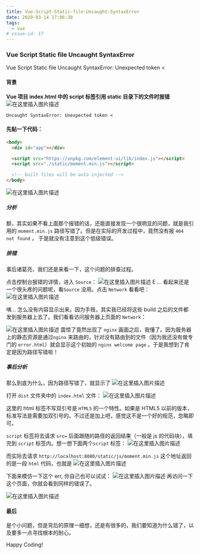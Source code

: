 ```yaml
---
title: Vue-Script-Static-file-Uncaught-SyntaxError
date: 2020-03-14 17:06:38
tags:
  - vue
# vssue-id: 17
---
```


### Vue Script Static file Uncaught SyntaxError

Vue Script Static file Uncaught SyntaxError: Unexpected token <

#### 背景

**Vue 项目 index.html 中的 script 标签引用 static 目录下的文件时报错**
![在这里插入图片描述](https://chatflow-files-cdn-1256085166.file.myqcloud.com/20181018213544254.png)

```
Uncaught SyntaxError: Unexpected token <
```

#### 先贴一下代码：

```html
<body>
  <div id="app"></div>

  <script src="https://unpkg.com/element-ui/lib/index.js"></script>
  <script src="./static/moment.min.js"></script>

  <!-- built files will be auto injected -->
</body>
```

![在这里插入图片描述](https://chatflow-files-cdn-1256085166.file.myqcloud.com/20181018214240409.png)

##### 分析

额，其实如果不看上面那个报错的话，还能直接发现一个很明显的问题，就是我引用的 `moment.min.js` 路径写错了。但是在实际的开发过程中，竟然没有报 `404 not found` ， 于是就没有注意到这个低级错误。

##### 排错

事后诸葛亮，我们还是来看一下，这个问题的排查过程。

点击控制台报错的详情，进入 `Source`：
![在这里插入图片描述](https://chatflow-files-cdn-1256085166.file.myqcloud.com/20181018215149962.png)
E ...
看起来还是一个很头疼的问题呢，看`Source` 没用。点击 `Network` 看看吧：
![在这里插入图片描述](https://chatflow-files-cdn-1256085166.file.myqcloud.com/2018101821532527.png)

咦... 怎么没有内容显示出来。因为手贱，其实我已经将这些 build 之后的文件都发到服务器上去了。我们看看访问服务器上页面的 `Network`：

![在这里插入图片描述](https://chatflow-files-cdn-1256085166.file.myqcloud.com/20181018215614602.png)
震惊了竟然出现了 `nginx` 画面之后，我懂了。因为服务器上的静态资源是通过`nginx` 来路由的，针对没有路由到的文件（因为我还没有做专门的 `error.html`）就会显示这个初始的 `nginx welcome page` 。于是我想到了肯定是因为路径写错啦！

##### 事后分析

那么到底为什么，因为路径写错了，就显示了
![在这里插入图片描述](https://chatflow-files-cdn-1256085166.file.myqcloud.com/20181018213544254.png)

打开 `dist` 文件夹中的 `index.html` 文件：
![在这里插入图片描述](https://chatflow-files-cdn-1256085166.file.myqcloud.com/20181018220611110.png)

这里的 html 标签不写双引号是 `HTML5` 的一个特性。如果是 HTML5 以前的版本，标准写法是需要加双引号的。不过还是加上吧，感觉这不是一个好的规范，忽略即可。

`script` 标签将去请求 `src=` 后面跟随的路径的返回结果（一般是 js 的代码块），填充到 `script` 标签内。想一想下面两个`script` 标签：
![在这里插入图片描述](https://chatflow-files-cdn-1256085166.file.myqcloud.com/20181018221051321.png)

而实际去请求 `http://localhost:8080/static/js/moment.min.js` 这个地址返回的是一段 `html` 代码，也就是
![在这里插入图片描述](https://chatflow-files-cdn-1256085166.file.myqcloud.com/20181018215149962.png)

下面来模仿一下这个 err, 你自己也可以试试：
![在这里插入图片描述](https://chatflow-files-cdn-1256085166.file.myqcloud.com/20181018221629848.png)
再访问一下这个页面，你就会看到同样的错误了。

![在这里插入图片描述](https://chatflow-files-cdn-1256085166.file.myqcloud.com/20181018221644107.png)

#### 最后

是个小问题，但是背后的原理一细想，还是有很多的，我们要知道为什么错了，以及要多一点寻找根本的耐心。

Happy Coding!
